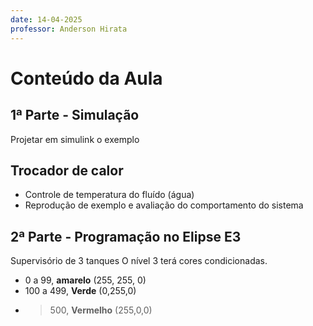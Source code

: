 ```yaml
---
date: 14-04-2025
professor: Anderson Hirata
---
```

# Conteúdo da Aula
## 1ª Parte - Simulação
Projetar em simulink o exemplo
## Trocador de calor
- Controle de temperatura do fluído (água)
- Reprodução de exemplo e avaliação do comportamento do sistema
## 2ª Parte - Programação no Elipse E3
Supervisório de 3 tanques
O nível 3 terá cores condicionadas.
- 0 a 99, **amarelo** (255, 255, 0)
- 100 a 499, **Verde** (0,255,0)
- >500, **Vermelho** (255,0,0)


